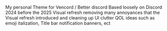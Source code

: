 My personal Theme for Vencord / Better discord 
Based loosely on Discord 2024 before the 2025 Visual refresh
removing many annoyances that the Visual refresh introduced and cleaning up UI clutter
QOL ideas such as emoji italization, Title bar notification banners, ect
